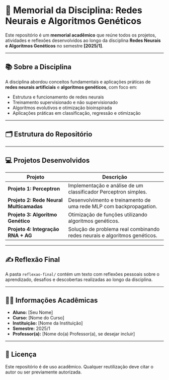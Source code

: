 # 🧠 Memorial da Disciplina: Redes Neurais e Algoritmos Genéticos

Este repositório é um **memorial acadêmico** que reúne todos os projetos, atividades e reflexões desenvolvidos ao longo da disciplina **Redes Neurais e Algoritmos Genéticos** no semestre **[2025/1]**.

---

## 📚 Sobre a Disciplina

A disciplina abordou conceitos fundamentais e aplicações práticas de **redes neurais artificiais** e **algoritmos genéticos**, com foco em:

- Estrutura e funcionamento de redes neurais
- Treinamento supervisionado e não supervisionado
- Algoritmos evolutivos e otimização bioinspirada
- Aplicações práticas em classificação, regressão e otimização

---

## 🗂 Estrutura do Repositório


---

## 💻 Projetos Desenvolvidos

| Projeto | Descrição |
|--------|-----------|
| **Projeto 1: Perceptron** | Implementação e análise de um classificador Perceptron simples. |
| **Projeto 2: Rede Neural Multicamadas** | Desenvolvimento e treinamento de uma rede MLP com backpropagation. |
| **Projeto 3: Algoritmo Genético** | Otimização de funções utilizando algoritmos genéticos. |
| **Projeto 4: Integração RNA + AG** | Solução de problema real combinando redes neurais e algoritmos genéticos. |

---

## ✍️ Reflexão Final

A pasta `reflexao-final/` contém um texto com reflexões pessoais sobre o aprendizado, desafios e descobertas realizadas ao longo da disciplina.

---

## 👨‍🎓 Informações Acadêmicas

- **Aluno:** [Seu Nome]  
- **Curso:** [Nome do Curso]  
- **Instituição:** [Nome da Instituição]  
- **Semestre:** 2025/1  
- **Professor(a):** [Nome do(a) Professor(a), se desejar incluir]

---

## 📎 Licença

Este repositório é de uso acadêmico. Qualquer reutilização deve citar o autor ou ser previamente autorizada.


